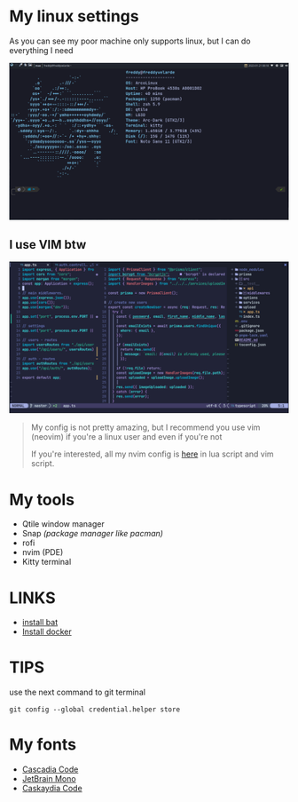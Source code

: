 # My linux settings

As you can see my poor machine only supports linux, but I can do everything I need

![main screen](.screenshots/main-terminal-screen.png)

## I use VIM btw

![vim view](./.screenshots/nvim-screen1.0.png)

> My config is not pretty amazing, but I recommend you
> use vim (neovim) if you're a linux user and even if you're not
>
> If you're interested, all my nvim config is [here](https://github.com/freddyvelarde/dotfiles/tree/master/.config/nvim)
> in lua script and vim script.

# My tools

- Qtile window manager
- Snap _(package manager like pacman)_
- rofi
- nvim (PDE)
- Kitty terminal

# LINKS

- [install bat](https://www.linode.com/docs/guides/how-to-install-and-use-the-bat-command-on-linux/)
- [Install docker](https://www.linuxfordevices.com/tutorials/linux/install-docker-on-arch)

# TIPS

use the next command to git terminal

```shell
git config --global credential.helper store
```

# My fonts

- [Cascadia Code](https://www.nerdfonts.com/font-downloads)
- [JetBrain Mono](https://www.nerdfonts.com/font-downloads)
- [Caskaydia Code](https://www.nerdfonts.com/font-downloads)
